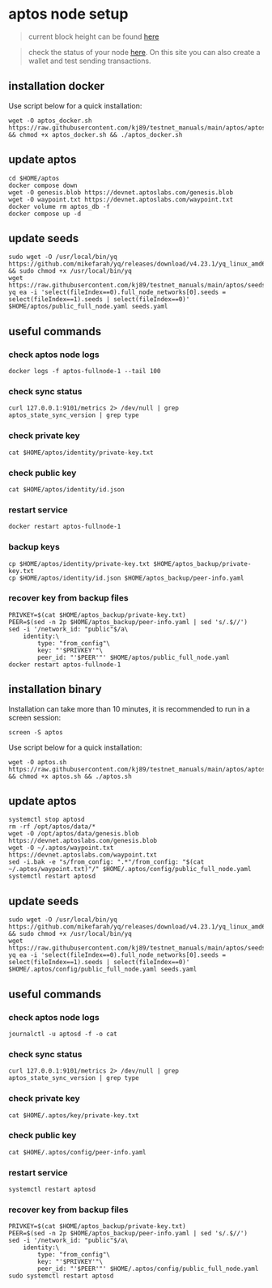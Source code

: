 # aptos node setup

> current block height can be found [here](https://status.devnet.aptos.dev)

> check the status of your node [here](https://www.nodex.run/aptos_test). On this site you can also create a wallet and test sending transactions.

## installation docker

Use script below for a quick installation:
```
wget -O aptos_docker.sh https://raw.githubusercontent.com/kj89/testnet_manuals/main/aptos/aptos_docker.sh && chmod +x aptos_docker.sh && ./aptos_docker.sh
```

## update aptos
```
cd $HOME/aptos
docker compose down
wget -O genesis.blob https://devnet.aptoslabs.com/genesis.blob
wget -O waypoint.txt https://devnet.aptoslabs.com/waypoint.txt
docker volume rm aptos_db -f
docker compose up -d
```

## update seeds
```
sudo wget -O /usr/local/bin/yq https://github.com/mikefarah/yq/releases/download/v4.23.1/yq_linux_amd64 && sudo chmod +x /usr/local/bin/yq
wget https://raw.githubusercontent.com/kj89/testnet_manuals/main/aptos/seeds.yaml
yq ea -i 'select(fileIndex==0).full_node_networks[0].seeds = select(fileIndex==1).seeds | select(fileIndex==0)' $HOME/aptos/public_full_node.yaml seeds.yaml
```

## useful commands
### check aptos node logs
```
docker logs -f aptos-fullnode-1 --tail 100
```

### check sync status
```
curl 127.0.0.1:9101/metrics 2> /dev/null | grep aptos_state_sync_version | grep type
```

### check private key
```
cat $HOME/aptos/identity/private-key.txt
```

### check public key
```
cat $HOME/aptos/identity/id.json
```

### restart service
```
docker restart aptos-fullnode-1
```

### backup keys
```
cp $HOME/aptos/identity/private-key.txt $HOME/aptos_backup/private-key.txt
cp $HOME/aptos/identity/id.json $HOME/aptos_backup/peer-info.yaml
```

### recover key from backup files
```
PRIVKEY=$(cat $HOME/aptos_backup/private-key.txt)
PEER=$(sed -n 2p $HOME/aptos_backup/peer-info.yaml | sed 's/.$//')
sed -i '/network_id: "public"$/a\
    identity:\
        type: "from_config"\
        key: "'$PRIVKEY'"\
        peer_id: "'$PEER'"' $HOME/aptos/public_full_node.yaml
docker restart aptos-fullnode-1
```

## installation binary

Installation can take more than 10 minutes, it is recommended to run in a screen session:
```
screen -S aptos
```

Use script below for a quick installation:
```
wget -O aptos.sh https://raw.githubusercontent.com/kj89/testnet_manuals/main/aptos/aptos.sh && chmod +x aptos.sh && ./aptos.sh
```

## update aptos
```
systemctl stop aptosd
rm -rf /opt/aptos/data/*
wget -O /opt/aptos/data/genesis.blob https://devnet.aptoslabs.com/genesis.blob
wget -O ~/.aptos/waypoint.txt https://devnet.aptoslabs.com/waypoint.txt
sed -i.bak -e "s/from_config: ".*"/from_config: "$(cat ~/.aptos/waypoint.txt)"/" $HOME/.aptos/config/public_full_node.yaml
systemctl restart aptosd
```

## update seeds
```
sudo wget -O /usr/local/bin/yq https://github.com/mikefarah/yq/releases/download/v4.23.1/yq_linux_amd64 && sudo chmod +x /usr/local/bin/yq
wget https://raw.githubusercontent.com/kj89/testnet_manuals/main/aptos/seeds.yaml
yq ea -i 'select(fileIndex==0).full_node_networks[0].seeds = select(fileIndex==1).seeds | select(fileIndex==0)' $HOME/.aptos/config/public_full_node.yaml seeds.yaml
```

## useful commands
### check aptos node logs
```
journalctl -u aptosd -f -o cat
```

### check sync status
```
curl 127.0.0.1:9101/metrics 2> /dev/null | grep aptos_state_sync_version | grep type
```

### check private key
```
cat $HOME/.aptos/key/private-key.txt
```

### check public key
```
cat $HOME/.aptos/config/peer-info.yaml
```

### restart service
```
systemctl restart aptosd
```

### recover key from backup files
```
PRIVKEY=$(cat $HOME/aptos_backup/private-key.txt)
PEER=$(sed -n 2p $HOME/aptos_backup/peer-info.yaml | sed 's/.$//')
sed -i '/network_id: "public"$/a\
    identity:\
        type: "from_config"\
        key: "'$PRIVKEY'"\
        peer_id: "'$PEER'"' $HOME/.aptos/config/public_full_node.yaml
sudo systemctl restart aptosd
```
